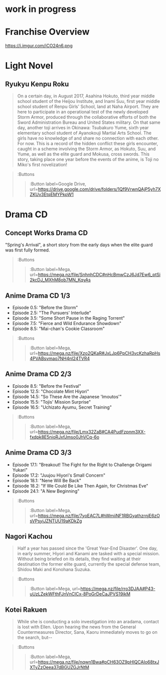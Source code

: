 work in progress
===========

# Franchise Overview
https://i.imgur.com/iCO24n6.png
# Light Novel
## Ryukyu Kenpu Roku

> On a certain day, in August 2017, Asahina Hokuto, third year middle school student of the Heijou Institute, and Inami Suu, first year middle school student of Renpu Girls' School, land at Naha Airport. They are here to participate in an operational test of the newly developed Storm Armor, produced through the collaborative efforts of both the Sword Administration Bureau and United States military. On that same day, another toji arrives in Okinawa: Tsubakuro Yume, sixth year elementary school student of Ayanokouji Martial Arts School. The girls have no knowledge of and share no connection with each other. For now. This is a record of the hidden conflict these girls encounter, caught in a scheme involving the Storm Armor, as Hokuto, Suu, and Yume, as well as the elite guard and Mokusa, cross swords. This story, taking place one year before the events of the anime, is Toji no Miko's first novelization!

> :Buttons
> > :Button label=Google Drive, url=https://drive.google.com/drive/folders/1Qf9VrwnQAjP5yh7XZKUv3EtqEMYPkpW1
# Drama CD
## Concept Works Drama CD
"Spring's Arrival", a short story from the early days when the elite guard was first fully formed.

> :Buttons
> > :Button label=Mega, url=https://mega.nz/file/SnhnhCDC#nHcBmwCzJ6Jd7Ew6_ptSi2kcDJ_MXhM8ob7MN_KqyAs

## Anime Drama CD 1/3
- Episode 0.5: "Before the Storm"
- Episode 2.5: "The Pursuers' Interlude"
- Episode 3.5: "Some Short Pause in the Raging Torrent"
- Episode 7.5: "Fierce and Wild Endurance Showdown"
- Episode 8.5: "Mai-chan's Cookie Classroom"

> :Buttons
> > :Button label=Mega, url=https://mega.nz/file/Xzo2QKaR#JxLJp6PpCH3vcKzhaRpHs4PVABsvmao7NH4nI24TVR4
## Anime Drama CD 2/3
- Episode 8.5: "Before the Festival"
- Episode 12.5: "Chocolate Mint Hiyori"
- Episode 14.5: "So These Are the Japanese 'Imoutos'"
- Episode 15.5: "Tojis' Mission Surprise"
- Episode 16.5: "Uchizato Ayumu, Secret Training"

> :Buttons
> > :Button label=Mega, url=https://mega.nz/file/Lmx32ZaB#CA4PudFzpnm3XX-fxdpk8E5nioRJxfJmso0JhVCq-6o
## Anime Drama CD 3/3
- Episode 17.1: "Breakout! The Fight for the Right to Challenge Origami Yukari"
- Episode 17.2: "Juujou Hiyori's Small Concern"
- Episode 18.1: "Nene Will Be Back"
- Episode 18.2: "If We Could Be Like Then Again, for Christmas Eve"
- Episode 24.1: "A New Beginning"

> :Buttons
> > :Button label=Mega, url=https://mega.nz/file/7yoEAC7L#hWmiiNF1RBGyathzrnjE6zOsVPsyiJZNTUU19aKDkZg

## Nagori Kachou

> Half a year has passed since the 'Great Year-End Disaster'. One day, in early summer, Hiyori and Kanami are tasked with a special mission. Without being briefed on its details, they find waiting at their destination the former elite guard, currently the special defense team, Shidou Maki and Konohana Suzuka.

> :Buttons
> > :Button label=Mega, url=https://mega.nz/file/rro3DJAA#P43-uUzLZekWFthFJnVnClCx-8PoGrDeCaJPVS19ikM

## Kotei Rakuen

> While she is conducting a solo investigation into an aradama, contact is lost with Ellen. Upon hearing the news from the General Countermeasures Director, Sana, Kaoru immediately moves to go on the search, but--

> :Buttons
> > :Button label=Mega, url=https://mega.nz/file/nqwn1Bwa#pCH63OZ9pHlQCAIo68txJXTyZzOeea37dBGUZGJrNtM